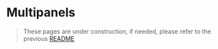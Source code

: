 # Multipanels

> These pages are under construction, if needed, please refer to the previous [README](readme_previous.md)